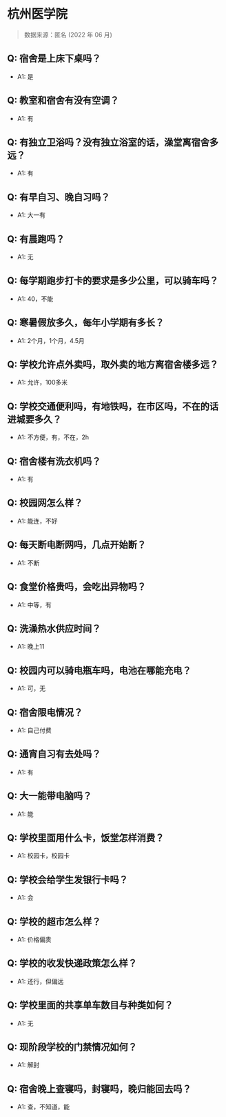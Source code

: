 # 杭州医学院

> 数据来源：匿名 (2022 年 06 月)

## Q: 宿舍是上床下桌吗？

- A1: 是

## Q: 教室和宿舍有没有空调？

- A1: 有

## Q: 有独立卫浴吗？没有独立浴室的话，澡堂离宿舍多远？

- A1: 有

## Q: 有早自习、晚自习吗？

- A1: 大一有

## Q: 有晨跑吗？

- A1: 无

## Q: 每学期跑步打卡的要求是多少公里，可以骑车吗？

- A1: 40，不能

## Q: 寒暑假放多久，每年小学期有多长？

- A1: 2个月，1个月，4.5月

## Q: 学校允许点外卖吗，取外卖的地方离宿舍楼多远？

- A1: 允许，100多米

## Q: 学校交通便利吗，有地铁吗，在市区吗，不在的话进城要多久？

- A1: 不方便，有，不在，2h

## Q: 宿舍楼有洗衣机吗？

- A1: 有

## Q: 校园网怎么样？

- A1: 能连，不好

## Q: 每天断电断网吗，几点开始断？

- A1: 不断

## Q: 食堂价格贵吗，会吃出异物吗？

- A1: 中等，有

## Q: 洗澡热水供应时间？

- A1: 晚上11

## Q: 校园内可以骑电瓶车吗，电池在哪能充电？

- A1: 可，无

## Q: 宿舍限电情况？

- A1: 自己付费

## Q: 通宵自习有去处吗？

- A1: 有

## Q: 大一能带电脑吗？

- A1: 能

## Q: 学校里面用什么卡，饭堂怎样消费？

- A1: 校园卡，校园卡

## Q: 学校会给学生发银行卡吗？

- A1: 会

## Q: 学校的超市怎么样？

- A1: 价格偏贵

## Q: 学校的收发快递政策怎么样？

- A1: 还行，但偏远

## Q: 学校里面的共享单车数目与种类如何？

- A1: 无

## Q: 现阶段学校的门禁情况如何？

- A1: 解封

## Q: 宿舍晚上查寝吗，封寝吗，晚归能回去吗？

- A1: 查，不知道，能

